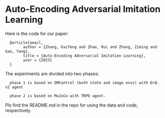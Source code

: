 # Auto-Encoding Adversarial Imitation Learning

Here is the code for our paper:

      @article{aeail,
            author = {Zhang, Kaifeng and Zhao, Rui and Zhang, Ziming and Gao, Yang},
            title = {Auto-Encoding Adversarial Imitation Learning},
            year = {2023}
      }

The experiments are divided into two phases:
  
      phase 1 is based on DMControl (both state and image envs) with DrQ-v2 agent
      
      phase 2 is based on MuJoCo with TRPO agent. 
      

Pls find the README.md in the repo for using the data and code, respectively. 
